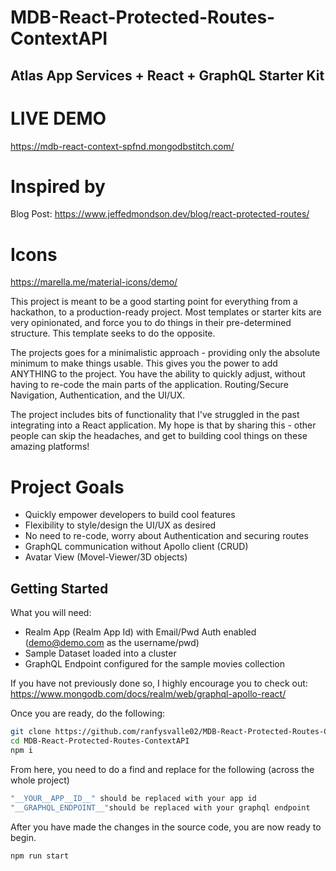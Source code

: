 # MDB-React-Protected-Routes-ContextAPI
## Atlas App Services + React + GraphQL Starter Kit

# LIVE DEMO 
https://mdb-react-context-spfnd.mongodbstitch.com/

# Inspired by 
Blog Post: https://www.jeffedmondson.dev/blog/react-protected-routes/

# Icons

https://marella.me/material-icons/demo/

This project is meant to be a good starting point for everything from a hackathon, to a production-ready project. Most templates or starter kits are very opinionated, and force you to do things in their pre-determined structure. This template seeks to do the opposite. 

The projects goes for a minimalistic approach - providing only the absolute minimum to make things usable. This gives you the power to add ANYTHING to the project. You have the ability to quickly adjust, without having to re-code the main parts of the application. Routing/Secure Navigation, Authentication, and the UI/UX. 

The project includes bits of functionality that I've struggled in the past integrating into a React application. My hope is that by sharing this - other people can skip the headaches, and get to building cool things on these amazing platforms!

# Project Goals
- Quickly empower developers to build cool features
- Flexibility to style/design the UI/UX as desired
- No need to re-code, worry about Authentication and securing routes
- GraphQL communication without Apollo client (CRUD)
- Avatar View (Movel-Viewer/3D objects) 

## Getting Started

What you will need:
- Realm App (Realm App Id) with Email/Pwd Auth enabled (demo@demo.com as the username/pwd)
- Sample Dataset loaded into a cluster
- GraphQL Endpoint configured for the sample movies collection

If you have not previously done so, I highly encourage you to check out:
https://www.mongodb.com/docs/realm/web/graphql-apollo-react/

Once you are ready, do the following:
```sh
git clone https://github.com/ranfysvalle02/MDB-React-Protected-Routes-ContextAPI.git
cd MDB-React-Protected-Routes-ContextAPI
npm i
```

From here, you need to do a find and replace for the following (across the whole project)

```sh
"__YOUR__APP__ID__" should be replaced with your app id
"__GRAPHQL_ENDPOINT__"should be replaced with your graphql endpoint
```

After you have made the changes in the source code, you are now ready to begin.
```sh
npm run start
```

